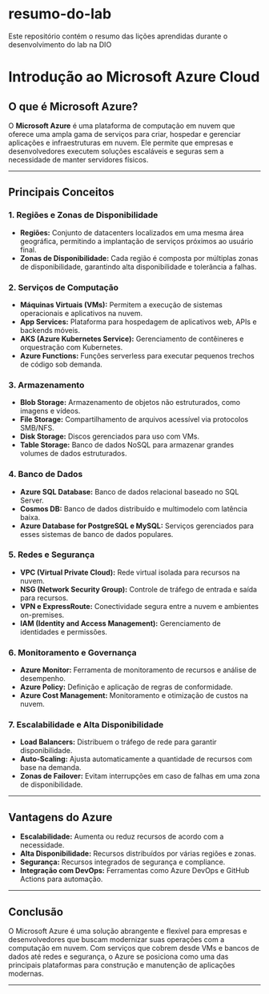 # resumo-do-lab
Este repositório contém o resumo das lições aprendidas durante o desenvolvimento do lab na DIO


# Introdução ao Microsoft Azure Cloud

## O que é Microsoft Azure?
O **Microsoft Azure** é uma plataforma de computação em nuvem que oferece uma ampla gama de serviços para criar, hospedar e gerenciar aplicações e infraestruturas em nuvem. Ele permite que empresas e desenvolvedores executem soluções escaláveis e seguras sem a necessidade de manter servidores físicos.

---

## Principais Conceitos

### 1. **Regiões e Zonas de Disponibilidade**
- **Regiões:** Conjunto de datacenters localizados em uma mesma área geográfica, permitindo a implantação de serviços próximos ao usuário final.
- **Zonas de Disponibilidade:** Cada região é composta por múltiplas zonas de disponibilidade, garantindo alta disponibilidade e tolerância a falhas.

### 2. **Serviços de Computação**
- **Máquinas Virtuais (VMs):** Permitem a execução de sistemas operacionais e aplicativos na nuvem.
- **App Services:** Plataforma para hospedagem de aplicativos web, APIs e backends móveis.
- **AKS (Azure Kubernetes Service):** Gerenciamento de contêineres e orquestração com Kubernetes.
- **Azure Functions:** Funções serverless para executar pequenos trechos de código sob demanda.

### 3. **Armazenamento**
- **Blob Storage:** Armazenamento de objetos não estruturados, como imagens e vídeos.
- **File Storage:** Compartilhamento de arquivos acessível via protocolos SMB/NFS.
- **Disk Storage:** Discos gerenciados para uso com VMs.
- **Table Storage:** Banco de dados NoSQL para armazenar grandes volumes de dados estruturados.

### 4. **Banco de Dados**
- **Azure SQL Database:** Banco de dados relacional baseado no SQL Server.
- **Cosmos DB:** Banco de dados distribuído e multimodelo com latência baixa.
- **Azure Database for PostgreSQL e MySQL:** Serviços gerenciados para esses sistemas de banco de dados populares.

### 5. **Redes e Segurança**
- **VPC (Virtual Private Cloud):** Rede virtual isolada para recursos na nuvem.
- **NSG (Network Security Group):** Controle de tráfego de entrada e saída para recursos.
- **VPN e ExpressRoute:** Conectividade segura entre a nuvem e ambientes on-premises.
- **IAM (Identity and Access Management):** Gerenciamento de identidades e permissões.

### 6. **Monitoramento e Governança**
- **Azure Monitor:** Ferramenta de monitoramento de recursos e análise de desempenho.
- **Azure Policy:** Definição e aplicação de regras de conformidade.
- **Azure Cost Management:** Monitoramento e otimização de custos na nuvem.

### 7. **Escalabilidade e Alta Disponibilidade**
- **Load Balancers:** Distribuem o tráfego de rede para garantir disponibilidade.
- **Auto-Scaling:** Ajusta automaticamente a quantidade de recursos com base na demanda.
- **Zonas de Failover:** Evitam interrupções em caso de falhas em uma zona de disponibilidade.

---

## Vantagens do Azure
- **Escalabilidade:** Aumenta ou reduz recursos de acordo com a necessidade.
- **Alta Disponibilidade:** Recursos distribuídos por várias regiões e zonas.
- **Segurança:** Recursos integrados de segurança e compliance.
- **Integração com DevOps:** Ferramentas como Azure DevOps e GitHub Actions para automação.

---

## Conclusão
O Microsoft Azure é uma solução abrangente e flexível para empresas e desenvolvedores que buscam modernizar suas operações com a computação em nuvem. Com serviços que cobrem desde VMs e bancos de dados até redes e segurança, o Azure se posiciona como uma das principais plataformas para construção e manutenção de aplicações modernas.

---

